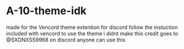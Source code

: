 # A-10-theme-idk
made for the Vencord theme extention for discord
follow the instuction included with vencord to use the theme
i didnt make this credit goes to @SXDNXSS9968 on discord
anyone can use this